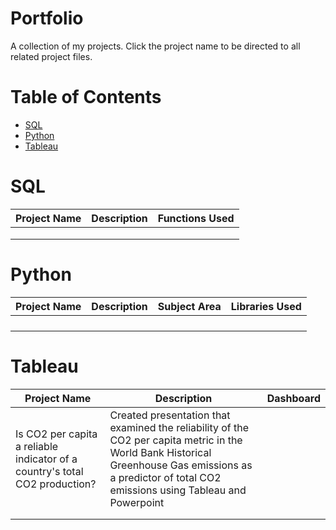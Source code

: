 # Portfolio
A collection of my projects.
Click the project name to be directed to all related project files.

# Table of Contents

- [SQL](#SQL)
- [Python](#Python)
- [Tableau](#Tableau)

# SQL
|Project Name|Description|Functions Used|
|---|---|---|
||||
||||
||||

# Python

|Project Name|Description|Subject Area|Libraries Used|
|---|---|---|---|
||||
||||
||||
||||

# Tableau
|Project Name|Description|Dashboard|
|---|---|---|
|Is CO2 per capita a reliable indicator of a country's total CO2 production?|Created presentation that examined the reliability of the CO2 per capita metric in the World Bank Historical Greenhouse Gas emissions as a predictor of total CO2 emissions using Tableau and Powerpoint||
||||
||||
